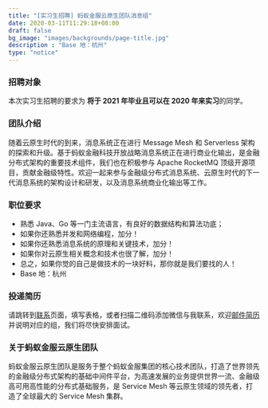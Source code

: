 ```yaml
---
title: "[实习生招聘] 蚂蚁金服云原生团队消息组"
date: 2020-03-11T11:29:18+08:00
draft: false
bg_image: "images/backgrounds/page-title.jpg"
description : "Base 地：杭州"
type: "notice"
---
```


### 招聘对象

本次实习生招聘的要求为 **将于 2021 年毕业且可以在 2020 年来实习**的同学。

### 团队介绍

随着云原生时代的到来，消息系统正在进行 Message Mesh 和 Serverless 架构的探索和升级。基于蚂蚁金融科技开放战略消息系统正在进行商业化输出，是金融分布式架构的重要技术组件，我们也在积极参与 Apache RocketMQ 顶级开源项目，贡献金融级特性。欢迎一起来参与金融级分布式消息系统、云原生时代的下一代消息系统的架构设计和研发，以及消息系统商业化输出等工作。

### 职位要求

- 熟悉 Java、Go 等一门主流语言，有良好的数据结构和算法功底；
- 如果你还熟悉并发和网络编程，加分！
- 如果你还熟悉消息系统的原理和关键技术，加分！
- 如果你对云原生相关概念和技术也很了解，加分！
- 总之，如果你觉的自己是做技术的一块好料，那你就是我们要找的人！
- Base 地：杭州

### 投递简历

请跳转到[联系](/contact/)页面，填写表格，或者扫描二维码添加微信与我联系，欢迎[邮件简历](mailto:jingchao.sjc@antfin.com)并说明对应的组，我们将尽快安排面试。

### 关于蚂蚁金服云原生团队

蚂蚁金服云原生团队是服务于整个蚂蚁金服集团的核心技术团队，打造了世界领先的金融级分布式架构的基础中间件平台，为高速发展的业务提供世界一流、金融级高可用高性能的分布式基础服务，是 Service Mesh 等云原生领域的领先者，打造了全球最大的 Service Mesh 集群。

